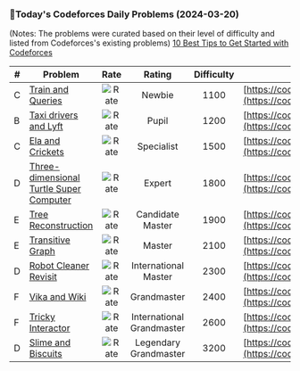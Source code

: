 ### 🌟Today's Codeforces Daily Problems (2024-03-20)
(Notes: The problems were curated based on their level of difficulty and listed from Codeforces's existing problems)
[10 Best Tips to Get Started with Codeforces](https://github.com/ika9810/Codeforces-Daily-Problems/blob/main/10%20Best%20Tips%20to%20Get%20Started%20with%20Codeforces.md)

| # | Problem | Rate| Rating | Difficulty | Contest |
|---| ----- | :--------: | :----------: | :----------: | ---------- |
|C|[Train and Queries](https://codeforces.com/contest/1702/problem/C)|![Rate](https://img.shields.io/badge/Newbie-1100-lightgrey)|Newbie|1100|[https://codeforces.com/contest/1702](https://codeforces.com/contest/1702)|
|B|[Taxi drivers and Lyft](https://codeforces.com/contest/1075/problem/B)|![Rate](https://img.shields.io/badge/Pupil-1200-brightgreen)|Pupil|1200|[https://codeforces.com/contest/1075](https://codeforces.com/contest/1075)|
|C|[Ela and Crickets](https://codeforces.com/contest/1737/problem/C)|![Rate](https://img.shields.io/badge/Specialist-1500-9cf)|Specialist|1500|[https://codeforces.com/contest/1737](https://codeforces.com/contest/1737)|
|D|[Three-dimensional Turtle Super Computer ](https://codeforces.com/contest/638/problem/D)|![Rate](https://img.shields.io/badge/Expert-1800-blue)|Expert|1800|[https://codeforces.com/contest/638](https://codeforces.com/contest/638)|
|E|[Tree Reconstruction](https://codeforces.com/contest/1041/problem/E)|![Rate](https://img.shields.io/badge/Candidate%20Master-1900-blueviolet)|Candidate Master|1900|[https://codeforces.com/contest/1041](https://codeforces.com/contest/1041)|
|E|[Transitive Graph](https://codeforces.com/contest/1900/problem/E)|![Rate](https://img.shields.io/badge/Master-2100-orange)|Master|2100|[https://codeforces.com/contest/1900](https://codeforces.com/contest/1900)|
|D|[Robot Cleaner Revisit](https://codeforces.com/contest/1623/problem/D)|![Rate](https://img.shields.io/badge/International%20Master-2300-orange)|International Master|2300|[https://codeforces.com/contest/1623](https://codeforces.com/contest/1623)|
|F|[Vika and Wiki](https://codeforces.com/contest/1848/problem/F)|![Rate](https://img.shields.io/badge/Grandmaster-2400-red)|Grandmaster|2400|[https://codeforces.com/contest/1848](https://codeforces.com/contest/1848)|
|F|[Tricky Interactor](https://codeforces.com/contest/1081/problem/F)|![Rate](https://img.shields.io/badge/International%20Grandmaster-2600-red)|International Grandmaster|2600|[https://codeforces.com/contest/1081](https://codeforces.com/contest/1081)|
|D|[Slime and Biscuits](https://codeforces.com/contest/1349/problem/D)|![Rate](https://img.shields.io/badge/Legendary%20Grandmaster-3200-red)|Legendary Grandmaster|3200|[https://codeforces.com/contest/1349](https://codeforces.com/contest/1349)|

